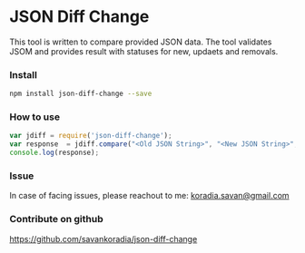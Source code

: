 # JSON Diff Change
This tool is written to compare provided JSON data. The tool validates JSOM and provides result with statuses for new, updaets and removals.

### Install

```sh
npm install json-diff-change --save
```

### How to use
```js
var jdiff = require('json-diff-change');
var response  = jdiff.compare("<Old JSON String>", "<New JSON String>", true);
console.log(response);
```

### Issue
In case of facing issues, please reachout to me: koradia.savan@gmail.com


### Contribute on github
https://github.com/savankoradia/json-diff-change
